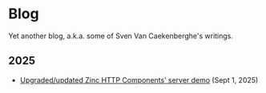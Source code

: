 # Blog

Yet another blog, a.k.a. some of Sven Van Caekenberghe's writings.

## 2025

- [Upgraded/updated Zinc HTTP Components’ server demo](2025-09-01-new-zinc-server-demo.md) (Sept 1, 2025)
